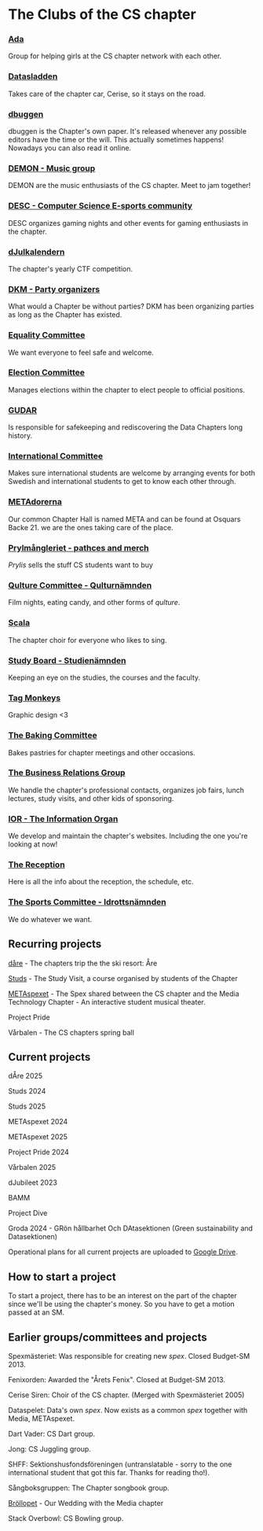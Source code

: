 # The Clubs of the CS chapter

### [Ada](/namnder/ada?lang=en)

Group for helping girls at the CS chapter network with each other.

### [Datasladden](/namnder/datasladden?lang=en)

Takes care of the chapter car, Cerise, so it stays on the road.

### [dbuggen](https://dbu.gg)

dbuggen is the Chapter's own paper. It's released whenever any possible editors have the time or the will. This actually sometimes happens! Nowadays you can also read it online.

### [DEMON - Music group](/namnder/demon?lang=en)

DEMON are the music enthusiasts of the CS chapter. Meet to jam together!

### [DESC - Computer Science E-sports community](/namnder/desc?lang=en)

DESC organizes gaming nights and other events for gaming enthusiasts in the chapter.

### [dJulkalendern](/namnder/djulkalendern?lang=en)

The chapter's yearly CTF competition. <img style="height: 1em" src="https://djulkalendern.se/images/djuldanke.svg">

### [DKM - Party organizers](/namnder/dkm?lang=en)

What would a Chapter be without parties? DKM has been organizing parties as long as the Chapter has existed.

### [Equality Committee](/namnder/jamlikhetsnamnden?lang=en)

We want everyone to feel safe and welcome.

### [Election Committee](/namnder/valberedningen?lang=en)

Manages elections within the chapter to elect people to official positions.

### [GUDAR](/namnder/gudar?lang=en)

Is responsible for safekeeping and rediscovering the Data Chapters long history.

### [International Committee](/namnder/internationellanamnden?lang=en)

Makes sure international students are welcome by arranging events for both Swedish and international students to get to know each other through.

### [METAdorerna](/namnder/metadorerna?lang=en)

Our common Chapter Hall is named META and can be found at Osquars Backe 21. we are the ones taking care of the place.

### [Prylmångleriet - pathces and merch](/namnder/prylmangleriet?lang=en)

_Prylis_ sells the stuff CS students want to buy

### [Qulture Committee - Qulturnämnden](/namnder/qulturnamnden?lang=en)

Film nights, eating candy, and other forms of _qulture_.

### [Scala](/namnder/scala?lang=en)

The chapter choir for everyone who likes to sing.

### [Study Board - Studienämnden](/namnder/studienamnden?lang=en)

Keeping an eye on the studies, the courses and the faculty.

### [Tag Monkeys](/namnder/tag-monkeys?lang=en)

Graphic design <3

### [The Baking Committee](/namnder/baknamnden?lang=en)

Bakes pastries for chapter meetings and other occasions.

### [The Business Relations Group](/namnder/naringslivsgruppen?lang=en)

We handle the chapter's professional contacts, organizes job fairs, lunch lectures, study visits, and other kids of sponsoring.

### [IOR - The Information Organ](/namnder/informationsorganet?lang=en)

We develop and maintain the chapter's websites. Including the one you're looking at now!

### [The Reception](/namnder/mottagningen?lang=en)

Here is all the info about the reception, the schedule, etc.

### [The Sports Committee - Idrottsnämnden](/namnder/idrottsnamnden?lang=en)

We do whatever we want.

## Recurring projects

[dåre](https://dåre.se) - The chapters trip the the ski resort: Åre

[Studs](https://studieresan.se) - The Study Visit, a course organised by students of the Chapter

[METAspexet](https://metaspexet.se) - The Spex shared between the CS chapter and the Media Technology Chapter - An interactive student musical theater.

Project Pride

Vårbalen - The CS chapters spring ball

## Current projects

dÅre 2025

Studs 2024

Studs 2025

METAspexet 2024

METAspexet 2025

Project Pride 2024

Vårbalen 2025

dJubileet 2023

BAMM

Project Dive

Groda 2024 - GRön hållbarhet Och DAtasektionen (Green sustainability and Datasektionen)

Operational plans for all current projects are uploaded to [Google Drive](https://dsekt.se/vp-projekt).

## How to start a project

To start a project, there has to be an interest on the part of the chapter since we'll be using the chapter's money.
So you have to get a motion passed at an SM.

## Earlier groups/committees and projects

Spexmästeriet: Was responsible for creating new _spex_. Closed Budget-SM 2013.

Fenixorden: Awarded the "Årets Fenix". Closed at Budget-SM 2013.

Cerise Siren: Choir of the CS chapter. (Merged with Spexmästeriet 2005)

Dataspelet: Data's own _spex_. Now exists as a common _spex_ together with Media, METAspexet.

Dart Vader: CS Dart group.

Jong: CS Juggling group.

SHFF: Sektionshusfondsföreningen (untranslatable - sorry to the one international student that got this far. Thanks for reading tho!).

Sångboksgruppen: The Chapter songbook group.

[Bröllopet](https://www.facebook.com/brollopet2017) - Our Wedding with the Media chapter

Stack Overbowl: CS Bowling group.

